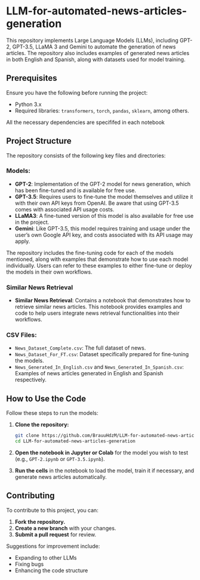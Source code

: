 # LLM-for-automated-news-articles-generation

This repository implements Large Language Models (LLMs), including GPT-2, GPT-3.5, LLaMA 3 and Gemini to automate the generation of news articles. The repository also includes examples of generated news articles in both English and Spanish, along with datasets used for model training.

## Prerequisites

Ensure you have the following before running the project:

- Python 3.x
- Required libraries: `transformers`, `torch`, `pandas`, `sklearn`, among others.

All the necessary dependencies are specififed in each notebook

## Project Structure

The repository consists of the following key files and directories:

### Models:
- **GPT-2**: Implementation of the GPT-2 model for news generation, which has been fine-tuned and is available for free use.
- **GPT-3.5**: Requires users to fine-tune the model themselves and utilize it with their own API keys from OpenAI. Be aware that using GPT-3.5 comes with associated API usage costs.
- **LLaMA3**: A fine-tuned version of this model is also available for free use in the project.
- **Gemini**: Like GPT-3.5, this model requires training and usage under the user’s own Google API key, and costs associated with its API usage may apply.

The repository includes the fine-tuning code for each of the models mentioned, along with examples that demonstrate how to use each model individually. Users can refer to these examples to either fine-tune or deploy the models in their own workflows.

### Similar News Retrieval

- **Similar News Retrieval**: Contains a notebook that demonstrates how to retrieve similar news articles. This notebook provides examples and code to help users integrate news retrieval functionalities into their workflows.

### CSV Files:
- `News_Dataset_Complete.csv`: The full dataset of news.
- `News_Dataset_For_FT.csv`: Dataset specifically prepared for fine-tuning the models.
- `News_Generated_In_English.csv` and `News_Generated_In_Spanish.csv`: Examples of news articles generated in English and Spanish respectively.

## How to Use the Code

Follow these steps to run the models:

1. **Clone the repository:**

   ```bash
   git clone https://github.com/BrauuHdzM/LLM-for-automated-news-articles-generation.git
   cd LLM-for-automated-news-articles-generation
   
2. **Open the notebook in Jupyter or Colab** for the model you wish to test (e.g., `GPT-2.ipynb` or `GPT-3.5.ipynb`).

3. **Run the cells** in the notebook to load the model, train it if necessary, and generate news articles automatically.

## Contributing

To contribute to this project, you can:

1. **Fork the repository.**
2. **Create a new branch** with your changes.
3. **Submit a pull request** for review.

Suggestions for improvement include:

- Expanding to other LLMs
- Fixing bugs
- Enhancing the code structure
